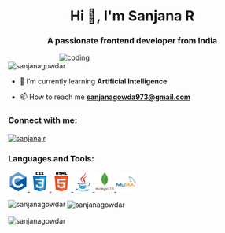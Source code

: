 <h1 align="center">Hi 👋, I'm Sanjana R</h1>
<h3 align="center">A passionate frontend developer from India</h3>
<img align="right" alt="coding" width="400" img src="https://github.com/Anmol-Baranwal/Cool-GIFs-For-GitHub/assets/74038190/f5d2d866-d25c-4873-8d82-425d2c62fc2e" width="500">
<p align="left"> <img src="https://komarev.com/ghpvc/?username=sanjanagowdar&label=Profile%20views&color=0e75b6&style=flat" alt="sanjanagowdar" /> </p>

- 🌱 I’m currently learning **Artificial Intelligence**

- 📫 How to reach me **sanjanagowda973@gmail.com**

<h3 align="left">Connect with me:</h3>
<p align="left">
<a href="https://linkedin.com/in/sanjana r" target="blank"><img align="center" src="https://raw.githubusercontent.com/rahuldkjain/github-profile-readme-generator/master/src/images/icons/Social/linked-in-alt.svg" alt="sanjana r" height="30" width="40" /></a>
</p>

<h3 align="left">Languages and Tools:</h3>
<p align="left"> <a href="https://www.cprogramming.com/" target="_blank" rel="noreferrer"> <img src="https://raw.githubusercontent.com/devicons/devicon/master/icons/c/c-original.svg" alt="c" width="40" height="40"/> </a> <a href="https://www.w3schools.com/css/" target="_blank" rel="noreferrer"> <img src="https://raw.githubusercontent.com/devicons/devicon/master/icons/css3/css3-original-wordmark.svg" alt="css3" width="40" height="40"/> </a> <a href="https://www.w3.org/html/" target="_blank" rel="noreferrer"> <img src="https://raw.githubusercontent.com/devicons/devicon/master/icons/html5/html5-original-wordmark.svg" alt="html5" width="40" height="40"/> </a> <a href="https://www.java.com" target="_blank" rel="noreferrer"> <img src="https://raw.githubusercontent.com/devicons/devicon/master/icons/java/java-original.svg" alt="java" width="40" height="40"/> </a> <a href="https://www.mongodb.com/" target="_blank" rel="noreferrer"> <img src="https://raw.githubusercontent.com/devicons/devicon/master/icons/mongodb/mongodb-original-wordmark.svg" alt="mongodb" width="40" height="40"/> </a> <a href="https://www.mysql.com/" target="_blank" rel="noreferrer"> <img src="https://raw.githubusercontent.com/devicons/devicon/master/icons/mysql/mysql-original-wordmark.svg" alt="mysql" width="40" height="40"/> </a> </p>

<p><img align="left" src="https://github-readme-stats.vercel.app/api/top-langs?username=sanjanagowdar&show_icons=true&locale=en&layout=compact" alt="sanjanagowdar" /></p>

<p>&nbsp;<img align="center" src="https://github-readme-stats.vercel.app/api?username=sanjanagowdar&show_icons=true&locale=en" alt="sanjanagowdar" /></p>

<p><img align="center" src="https://github-readme-streak-stats.herokuapp.com/?user=sanjanagowdar&" alt="sanjanagowdar" /></p>
